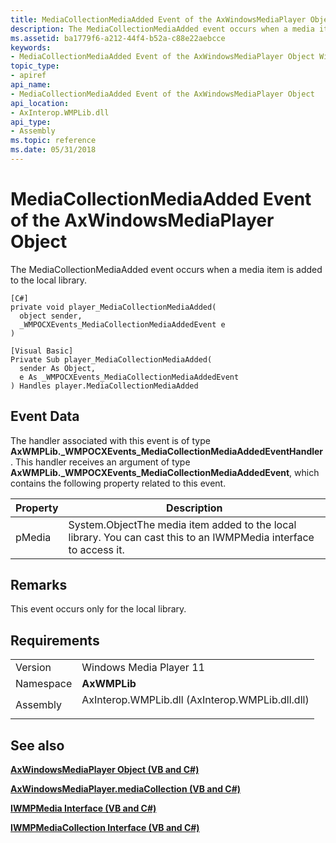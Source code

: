 ```yaml
---
title: MediaCollectionMediaAdded Event of the AxWindowsMediaPlayer Object
description: The MediaCollectionMediaAdded event occurs when a media item is added to the local library. | MediaCollectionMediaAdded Event of the AxWindowsMediaPlayer Object
ms.assetid: ba1779f6-a212-44f4-b52a-c88e22aebcce
keywords:
- MediaCollectionMediaAdded Event of the AxWindowsMediaPlayer Object Windows Media Player
topic_type:
- apiref
api_name:
- MediaCollectionMediaAdded Event of the AxWindowsMediaPlayer Object
api_location:
- AxInterop.WMPLib.dll
api_type:
- Assembly
ms.topic: reference
ms.date: 05/31/2018
---
```


# MediaCollectionMediaAdded Event of the AxWindowsMediaPlayer Object

The MediaCollectionMediaAdded event occurs when a media item is added to the local library.

``` syntax
[C#]
private void player_MediaCollectionMediaAdded(
  object sender,
  _WMPOCXEvents_MediaCollectionMediaAddedEvent e
)

[Visual Basic]
Private Sub player_MediaCollectionMediaAdded(
  sender As Object,
  e As _WMPOCXEvents_MediaCollectionMediaAddedEvent
) Handles player.MediaCollectionMediaAdded
```

## Event Data

The handler associated with this event is of type **AxWMPLib.\_WMPOCXEvents\_MediaCollectionMediaAddedEventHandler**. This handler receives an argument of type **AxWMPLib.\_WMPOCXEvents\_MediaCollectionMediaAddedEvent**, which contains the following property related to this event.



| Property | Description                                                                                                                  |
|----------|------------------------------------------------------------------------------------------------------------------------------|
| pMedia   | System.ObjectThe media item added to the local library. You can cast this to an IWMPMedia interface to access it.<br/> |



 

## Remarks

This event occurs only for the local library.

## Requirements



|                      |                                                                                                                            |
|----------------------|----------------------------------------------------------------------------------------------------------------------------|
| Version<br/>   | Windows Media Player 11<br/>                                                                                         |
| Namespace<br/> | **AxWMPLib**<br/>                                                                                                    |
| Assembly<br/>  | <dl> <dt>AxInterop.WMPLib.dll (AxInterop.WMPLib.dll.dll)</dt> </dl> |



## See also

<dl> <dt>

[**AxWindowsMediaPlayer Object (VB and C#)**](axwindowsmediaplayer-object--vb-and-c.md)
</dt> <dt>

[**AxWindowsMediaPlayer.mediaCollection (VB and C#)**](axwmplib-axwindowsmediaplayer-mediacollection--vb-and-c.md)
</dt> <dt>

[**IWMPMedia Interface (VB and C#)**](iwmpmedia--vb-and-c.md)
</dt> <dt>

[**IWMPMediaCollection Interface (VB and C#)**](iwmpmediacollection--vb-and-c.md)
</dt> </dl>

 

 





